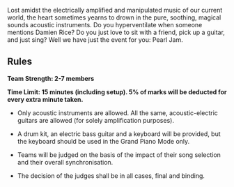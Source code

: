 <!-- TITLE: Pearl Jam -->
<!-- SUBTITLE: Acoustic Band Competition -->


Lost amidst the electrically amplified and manipulated music of our current world, the heart sometimes yearns to drown in the pure, soothing, magical sounds acoustic instruments. Do you hyperventilate when someone mentions Damien Rice? Do you just love to sit with a friend, pick up a guitar, and just sing? Well we have just the event for you: Pearl Jam.

## Rules

**Team Strength: 2-7 members**

**Time Limit: 15 minutes (including setup). 5% of marks will be deducted for every extra minute taken.**

- Only acoustic instruments are allowed. All the same, acoustic-electric guitars are allowed (for solely amplification purposes).

- A drum kit, an electric bass guitar and a keyboard will be provided, but the keyboard should be used in the Grand Piano Mode only.

- Teams will be judged on the basis of the impact of their song selection and their overall synchronisation.

- The decision of the judges shall be in all cases, final and binding.